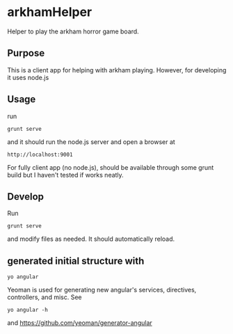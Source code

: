 arkhamHelper
============

Helper to play the arkham horror game board.

## Purpose

This is a client app for helping with arkham playing.
However, for developing it uses node.js

## Usage

run 

    grunt serve
and it should run the node.js server and open
a browser at 

    http://localhost:9001

For fully client app (no node.js), should be available
through some grunt build but I haven't tested
if works neatly.

## Develop

Run 

    grunt serve
and modify files as needed. It
should automatically reload.

## generated initial structure with

    yo angular

Yeoman is used for generating new angular's
services, directives, controllers, and misc. See

    yo angular -h
and https://github.com/yeoman/generator-angular
